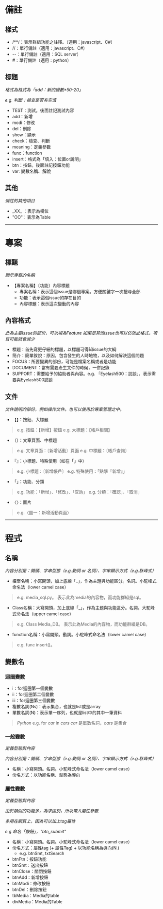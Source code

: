 # 備註 #

## 樣式 ##
* /**/：表示群組功能之註釋。（適用：javascript、C#）
* //：單行備註（適用：javascript、C#）
* --：單行備註（適用：SQL server）
* \#：單行備註（適用：python）

## 標題 ##
_格式為格式為「add：新的變數*50-20」_

_e.g. 判斷：檢查是否有空值_

* TEST：測試。後面註記測試內容
* add：新增
* modi：修改
* del：刪除
* show：顯示
* check：檢查、判斷
* meaning：定義參數
* func：function
* insert：格式為「填入：位置or說明」
* btn：按鈕。後面註記按鈕功能
* var: 變數名稱、解說

## 其他 ##
_備註的其他項目_

* \_XX\_ ：表示為欄位
* "OO"：表示為Table

-----

# 專案 #

## 標題 ##
_顯示專案的名稱_

* 【專案名稱】〔功能〕內容標題
	* 專案名稱：表示這個issue是哪個專案。方便關鍵字一次搜尋全部
	* 功能：表示這個issue的存在目的
	* 內容標題：表示這次變動的內容

## 內容格式 ##
_此為主要issue的部份，可以視為Feature_
_如果是其他issue也可以仿效此格式，項目可能就會減少_

* 標題：首先寫更仔細的標題，以標題可得知issue的大綱
* 簡介：簡單敘說：原因，包含發生的人時地物，以及如何解決這個問題
* FOCUS：所要變異的部份，可能是檔案名稱或者是功能
* DOCUMENT：當有需要產生文件的時候，一併記錄
* SUPPORT：需要給予的協助者與內容。e.g. 「Eyelash500：訪談」，表示需要與Eyelash500訪談

## 文件 ##

_文件說明的部份，例如操作文件。也可以使用於專案管理之中。_

* 【】：按鈕、大標題
> e.g. 按鈕：【新增】按鈕
> e.g. 大標題：【帳戶相關】

* 〔〕：文章頁面、中標題
> e.g. 文章頁面：〔新增活動〕頁面
> e.g. 中標題：〔帳戶查詢〕
 
* 『』：小標題、特殊使用（如在「」中）
> e.g. 小標題：〔新增帳戶〕
> e.g. 特殊使用：「點擊『新增』」

* 「」：功能、分類
> e.g. 功能：「新增」、「修改」、「查詢」
> e.g. 分類：「確認」、「取消」

* 〈〉：圖片
> e.g.〈圖一：新增活動頁面〉

-----

# 程式 #

## 名稱 ##
_內容分別是：開頭、字串型態（e.g.動詞 or 名詞）、字串顯示方式（e.g.馱峰式）_

* 檔案名稱：小寫開頭，加上底線「_」，作為主題與功能區分。名詞。小駝峰式命名法（lower camel case）
> e.g. media_sql.py。
> 表示此為media的內容物，而功能群組是sql。 

* Class名稱：大寫開頭，加上底線「_」，作為主題與功能區分。名詞。大駝峰式命名法（upper camel case）
> e.g. Class Media_DB。
> 表示此為Media的內容物，而功能群組是DB。 

* function名稱：小寫開頭。動詞。小駝峰式命名法（lower camel case）
> e.g. func insert()。

## 變數名 ##
### 迴圈變數 ###
* i：for迴圈第一個變數
* ii：for迴圈第二個變數
* iii：for迴圈第三個變數
* 複數名詞(Ns)：表示集合，也就是list或是array
* 單數名詞(N)：表示單一序列，也就是list中的其中一筆資料

> *Python*
> e.g. for _car_ in _cars_
> _car_ 是單數名詞，_cars_ 是集合

### 一般變數 ###
_定義型態與內容_

_內容分別是：開頭、字串型態（e.g.動詞 or 名詞）、字串顯示方式（e.g.馱峰式）_

* 名稱：小寫開頭。名詞。小駝峰式命名法（lower camel case）
* 命名方式：以功能名稱、型態為導向

### 屬性變數 ###
_定義型態與內容_

_由於類似的功能多，為求區別，所以帶入屬性參數_

_多用在網頁上，因為可以加上tag屬性_

_e.g.命名「按鈕」，"btn\_submit"_

* 名稱：小寫開頭。名詞。小駝峰式命名法（lower camel case）
* 命名方式：屬性tag (+ 屬性Tag) + 以功能名稱為導向(N.)
	* e.g. btnSmt, txtSearch
* btnFtn：按鈕功能
* btnSmt：送出按鈕
* btnClose：關閉按鈕
* btnAdd：新增按鈕
* btnModi：修改按鈕
* btnDel：刪除按鈕
* tbMedia：Media的table
* divMedia：Media的Table

